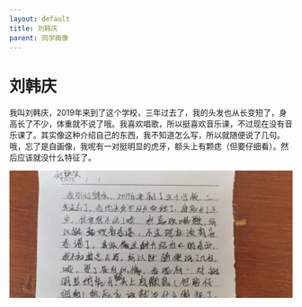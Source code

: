 ```yaml
---
layout: default
title: 刘韩庆
parent: 同学画像
---
```


# 刘韩庆

我叫刘韩庆，2019年来到了这个学校，三年过去了，我的头发也从长变短了，身高长了不少，体重就不说了哦。我喜欢唱歌，所以挺喜欢音乐课，不过现在没有音乐课了。其实像这种介绍自己的东西，我不知道怎么写，所以就随便说了几句。哦，忘了是自画像，我呢有一对挺明显的虎牙，额头上有颗痣（但要仔细看）。然后应该就没什么特征了。

![刘韩庆自我介绍](photos/刘韩庆.jpg)
